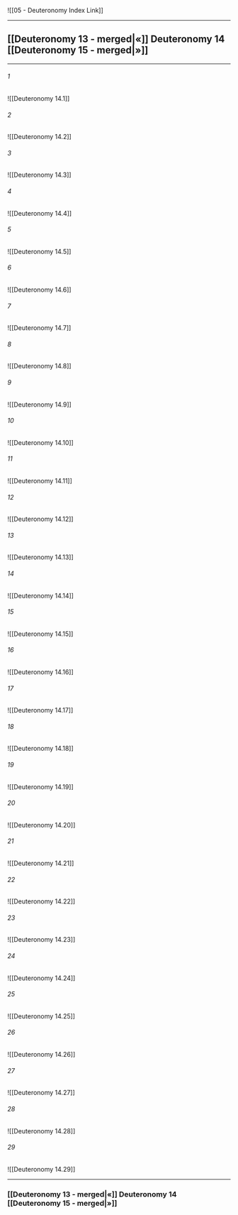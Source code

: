 ![[05 - Deuteronomy Index Link]]

---
##  [[Deuteronomy 13 - merged|«]] Deuteronomy 14 [[Deuteronomy 15 - merged|»]]

---

###### 1
![[Deuteronomy 14.1]] 

###### 2
![[Deuteronomy 14.2]] 

###### 3
![[Deuteronomy 14.3]] 

###### 4
![[Deuteronomy 14.4]]

###### 5 
![[Deuteronomy 14.5]] 

###### 6
![[Deuteronomy 14.6]] 

###### 7
![[Deuteronomy 14.7]] 

###### 8
![[Deuteronomy 14.8]] 

###### 9
![[Deuteronomy 14.9]] 

###### 10
![[Deuteronomy 14.10]] 

###### 11
![[Deuteronomy 14.11]] 

###### 12
![[Deuteronomy 14.12]]

###### 13
![[Deuteronomy 14.13]] 

###### 14
![[Deuteronomy 14.14]] 

###### 15
![[Deuteronomy 14.15]]

###### 16
![[Deuteronomy 14.16]] 

###### 17
![[Deuteronomy 14.17]]

###### 18
![[Deuteronomy 14.18]] 

###### 19
![[Deuteronomy 14.19]] 

###### 20
![[Deuteronomy 14.20]]

###### 21
![[Deuteronomy 14.21]] 

###### 22
![[Deuteronomy 14.22]] 

###### 23
![[Deuteronomy 14.23]]

###### 24
![[Deuteronomy 14.24]] 

###### 25
![[Deuteronomy 14.25]]

###### 26
![[Deuteronomy 14.26]] 

###### 27
![[Deuteronomy 14.27]] 

###### 28
![[Deuteronomy 14.28]]

###### 29
![[Deuteronomy 14.29]] 


---
###  [[Deuteronomy 13 - merged|«]] Deuteronomy 14 [[Deuteronomy 15 - merged|»]]